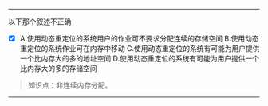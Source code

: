 ---
以下那个叙述不正确
- [x] A.使用动态重定位的系统用户的作业可不要求分配连续的存储空间 B.使用动态重定位的系统作业可在内存中移动
C.使用动态重定位的系统有可能为用户提供一个比内存大的多的地址空间 D.使用动态重定位的系统有可能为用户提供一个比内存大的多的存储空间

> 知识点：非连续内存分配。

---